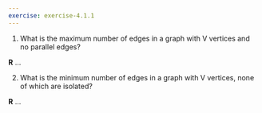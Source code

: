```yaml
---
exercise: exercise-4.1.1
---
```


1. What is the maximum number of edges in a graph with V vertices and no parallel edges?

**R** ...

2. What is the minimum number of edges in a graph with V vertices, none of
which are isolated?

**R** ...
